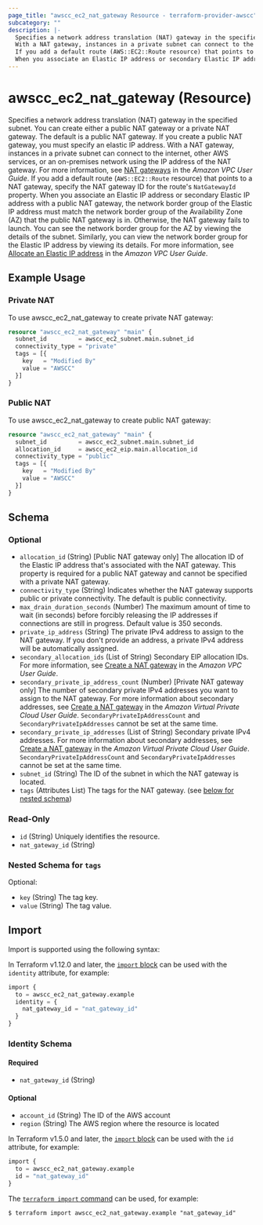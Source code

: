 ```yaml
---
page_title: "awscc_ec2_nat_gateway Resource - terraform-provider-awscc"
subcategory: ""
description: |-
  Specifies a network address translation (NAT) gateway in the specified subnet. You can create either a public NAT gateway or a private NAT gateway. The default is a public NAT gateway. If you create a public NAT gateway, you must specify an elastic IP address.
  With a NAT gateway, instances in a private subnet can connect to the internet, other AWS services, or an on-premises network using the IP address of the NAT gateway. For more information, see NAT gateways https://docs.aws.amazon.com/vpc/latest/userguide/vpc-nat-gateway.html in the Amazon VPC User Guide.
  If you add a default route (AWS::EC2::Route resource) that points to a NAT gateway, specify the NAT gateway ID for the route's NatGatewayId property.
  When you associate an Elastic IP address or secondary Elastic IP address with a public NAT gateway, the network border group of the Elastic IP address must match the network border group of the Availability Zone (AZ) that the public NAT gateway is in. Otherwise, the NAT gateway fails to launch. You can see the network border group for the AZ by viewing the details of the subnet. Similarly, you can view the network border group for the Elastic IP address by viewing its details. For more information, see Allocate an Elastic IP address https://docs.aws.amazon.com/vpc/latest/userguide/vpc-eips.html#allocate-eip in the Amazon VPC User Guide.
---
```


# awscc_ec2_nat_gateway (Resource)

Specifies a network address translation (NAT) gateway in the specified subnet. You can create either a public NAT gateway or a private NAT gateway. The default is a public NAT gateway. If you create a public NAT gateway, you must specify an elastic IP address.
 With a NAT gateway, instances in a private subnet can connect to the internet, other AWS services, or an on-premises network using the IP address of the NAT gateway. For more information, see [NAT gateways](https://docs.aws.amazon.com/vpc/latest/userguide/vpc-nat-gateway.html) in the *Amazon VPC User Guide*.
 If you add a default route (``AWS::EC2::Route`` resource) that points to a NAT gateway, specify the NAT gateway ID for the route's ``NatGatewayId`` property.
  When you associate an Elastic IP address or secondary Elastic IP address with a public NAT gateway, the network border group of the Elastic IP address must match the network border group of the Availability Zone (AZ) that the public NAT gateway is in. Otherwise, the NAT gateway fails to launch. You can see the network border group for the AZ by viewing the details of the subnet. Similarly, you can view the network border group for the Elastic IP address by viewing its details. For more information, see [Allocate an Elastic IP address](https://docs.aws.amazon.com/vpc/latest/userguide/vpc-eips.html#allocate-eip) in the *Amazon VPC User Guide*.

## Example Usage

### Private NAT

To use awscc_ec2_nat_gateway to create private NAT gateway:

```terraform
resource "awscc_ec2_nat_gateway" "main" {
  subnet_id         = awscc_ec2_subnet.main.subnet_id
  connectivity_type = "private"
  tags = [{
    key   = "Modified By"
    value = "AWSCC"
  }]
}
```

### Public NAT

To use awscc_ec2_nat_gateway to create public NAT gateway:

```terraform
resource "awscc_ec2_nat_gateway" "main" {
  subnet_id         = awscc_ec2_subnet.main.subnet_id
  allocation_id     = awscc_ec2_eip.main.allocation_id
  connectivity_type = "public"
  tags = [{
    key   = "Modified By"
    value = "AWSCC"
  }]
}
```

<!-- schema generated by tfplugindocs -->
## Schema

### Optional

- `allocation_id` (String) [Public NAT gateway only] The allocation ID of the Elastic IP address that's associated with the NAT gateway. This property is required for a public NAT gateway and cannot be specified with a private NAT gateway.
- `connectivity_type` (String) Indicates whether the NAT gateway supports public or private connectivity. The default is public connectivity.
- `max_drain_duration_seconds` (Number) The maximum amount of time to wait (in seconds) before forcibly releasing the IP addresses if connections are still in progress. Default value is 350 seconds.
- `private_ip_address` (String) The private IPv4 address to assign to the NAT gateway. If you don't provide an address, a private IPv4 address will be automatically assigned.
- `secondary_allocation_ids` (List of String) Secondary EIP allocation IDs. For more information, see [Create a NAT gateway](https://docs.aws.amazon.com/vpc/latest/userguide/nat-gateway-working-with.html) in the *Amazon VPC User Guide*.
- `secondary_private_ip_address_count` (Number) [Private NAT gateway only] The number of secondary private IPv4 addresses you want to assign to the NAT gateway. For more information about secondary addresses, see [Create a NAT gateway](https://docs.aws.amazon.com/vpc/latest/userguide/vpc-nat-gateway.html#nat-gateway-creating) in the *Amazon Virtual Private Cloud User Guide*.
 ``SecondaryPrivateIpAddressCount`` and ``SecondaryPrivateIpAddresses`` cannot be set at the same time.
- `secondary_private_ip_addresses` (List of String) Secondary private IPv4 addresses. For more information about secondary addresses, see [Create a NAT gateway](https://docs.aws.amazon.com/vpc/latest/userguide/vpc-nat-gateway.html#nat-gateway-creating) in the *Amazon Virtual Private Cloud User Guide*.
 ``SecondaryPrivateIpAddressCount`` and ``SecondaryPrivateIpAddresses`` cannot be set at the same time.
- `subnet_id` (String) The ID of the subnet in which the NAT gateway is located.
- `tags` (Attributes List) The tags for the NAT gateway. (see [below for nested schema](#nestedatt--tags))

### Read-Only

- `id` (String) Uniquely identifies the resource.
- `nat_gateway_id` (String)

<a id="nestedatt--tags"></a>
### Nested Schema for `tags`

Optional:

- `key` (String) The tag key.
- `value` (String) The tag value.

## Import

Import is supported using the following syntax:

In Terraform v1.12.0 and later, the [`import` block](https://developer.hashicorp.com/terraform/language/import) can be used with the `identity` attribute, for example:

```terraform
import {
  to = awscc_ec2_nat_gateway.example
  identity = {
    nat_gateway_id = "nat_gateway_id"
  }
}
```

<!-- schema generated by tfplugindocs -->
### Identity Schema

#### Required

- `nat_gateway_id` (String)

#### Optional

- `account_id` (String) The ID of the AWS account
- `region` (String) The AWS region where the resource is located

In Terraform v1.5.0 and later, the [`import` block](https://developer.hashicorp.com/terraform/language/import) can be used with the `id` attribute, for example:

```terraform
import {
  to = awscc_ec2_nat_gateway.example
  id = "nat_gateway_id"
}
```

The [`terraform import` command](https://developer.hashicorp.com/terraform/cli/commands/import) can be used, for example:

```shell
$ terraform import awscc_ec2_nat_gateway.example "nat_gateway_id"
```